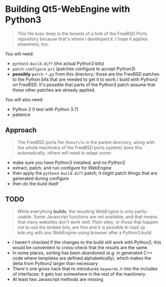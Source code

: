 # Building Qt5-WebEngine with Python3

> This file lives deep in the bowels of a fork of the FreeBSD Ports repository
> because that's where I developed it. I hope it applies elsewhere, too.

You will need:
 - `python3-build.diff` (the actual Python3 bits)
 - `patch-configure.pri` (patches configure to accept Python3)
 - **possibly** `patch-*.py` from this directory; those are the
   FreeBSD patches to the Python bits that are needed to get it
   to work / build with Python2 on FreeBSD. It's possible that
   parts of the Python3 patch assume that these other patches are
   already applied.
   
You will also need:
 - Python 3 (I test with Python 3.7)
 - patience
 
## Approach

> The FreeBSD ports file (`Makefile` in the parent directory, along
> with the whole machinery of the FreeBSD ports system) does this
> automatically; others will need to adapt some:

 - make sure you have Python3 installed, and no Python2
 - extract, patch, and run configure for WebEngine
 - then apply the `python3-build.diff` patch; it might patch things
   that are generated during configure
 - then do the build itself
 
## TODO

> While everything **builds**, the resulting WebEngine is only partly-
> usable. Some Javascript functions are not available, and that means
> that many websites don't work well. Plain sites, or those that happen
> not to use the broken bits, are fine and it is possible to load up
> kde.org with any WebEngine-using browser after a Python3 build.

 - I haven't checked if the changes to the build still work with Python2;
   this would be convenient to cross-check that the results are the same
 - In some places, sorting has been abandoned (e.g. in generated C++ code
   where templates are defined alphabetically), which makes the delta
   from Python2 larger than necessary
 - There's one gross hack that re-introduces `keywords.h` into the includes
   of interfaces: it gets lost somewhere in the rest of the machinery.
 - At least two Javascript methods are missing

